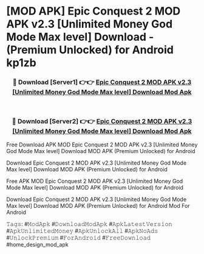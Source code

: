 # [MOD APK] Epic Conquest 2 MOD APK v2.3 [Unlimited Money God Mode Max level] Download - (Premium Unlocked) for Android kp1zb



<div align="center">
<h3>🔴 Download [Server1] 👉👉 <a href="https://momento.my/?title=Epic_Conquest_2_MOD_APK_v2.3_[Unlimited_Money_God_Mode_Max_level]_Download">Epic Conquest 2 MOD APK v2.3 [Unlimited Money God Mode Max level] Download Mod Apk</a></h3><br>

<h3>🔴 Download [Server2] 👉👉 <a href="https://momento.my/?title=Epic_Conquest_2_MOD_APK_v2.3_[Unlimited_Money_God_Mode_Max_level]_Download">Epic Conquest 2 MOD APK v2.3 [Unlimited Money God Mode Max level] Download Mod Apk</a></h3>
</div>



Free Download APK MOD Epic Conquest 2 MOD APK v2.3 [Unlimited Money God Mode Max level] Download MOD APK (Premium Unlocked) for Android

Download Epic Conquest 2 MOD APK v2.3 [Unlimited Money God Mode Max level] Download MOD APK (Premium Unlocked) for Android

Free APK MOD Epic Conquest 2 MOD APK v2.3 [Unlimited Money God Mode Max level] Download MOD APK (Premium Unlocked) for Android

Download Epic Conquest 2 MOD APK v2.3 [Unlimited Money God Mode Max level] Download MOD APK (Premium Unlocked) for Android Mod For Android

𝚃𝚊𝚐𝚜: #𝙼𝚘𝚍𝙰𝚙𝚔 #𝙳𝚘𝚠𝚗𝚕𝚘𝚊𝚍𝙼𝚘𝚍𝙰𝚙𝚔 #𝙰𝚙𝚔𝙻𝚊𝚝𝚎𝚜𝚝𝚅𝚎𝚛𝚜𝚒𝚘𝚗 #𝙰𝚙𝚔𝚄𝚗𝚕𝚒𝚖𝚒𝚝𝚎𝚍𝙼𝚘𝚗𝚎𝚢 #𝙰𝚙𝚔𝚄𝚗𝚕𝚘𝚌𝚔𝙰𝚕𝚕 #𝙰𝚙𝚔𝙽𝚘𝙰𝚍𝚜 #𝚄𝚗𝚕𝚘𝚌𝚔𝙿𝚛𝚎𝚖𝚒𝚞𝚖 #𝙵𝚘𝚛𝙰𝚗𝚍𝚛𝚘𝚒𝚍 #𝙵𝚛𝚎𝚎𝙳𝚘𝚠𝚗𝚕𝚘𝚊𝚍 #home_design_mod_apk
